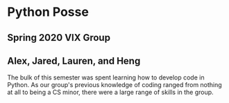 # Python Posse
## Spring 2020 VIX Group
## Alex, Jared, Lauren, and Heng

The bulk of this semester was spent learning how to develop code in Python. As our group's previous
knowledge of coding ranged from nothing at all to being a CS minor, there were a large range of
skills in the group. 